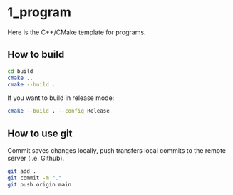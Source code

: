 # 1_program
Here is the C++/CMake template for programs.
## How to build
```sh
cd build
cmake ..
cmake --build .
```
If you want to build in release mode:
```sh
cmake --build . --config Release
```
## How to use git
Commit saves changes locally, push transfers local commits to the remote
server (i.e. Github).
```sh
git add .
git commit -m "."
git push origin main
```
